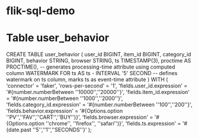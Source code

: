 # flik-sql-demo

# Table user_behavior
CREATE TABLE user_behavior (
    user_id BIGINT,
    item_id BIGINT,
    category_id BIGINT,
    behavior STRING,
    browser STRING,
    ts TIMESTAMP(3),
    proctime AS PROCTIME(),   -- generates processing-time attribute using computed column
    WATERMARK FOR ts AS ts - INTERVAL '5' SECOND  -- defines watermark on ts column, marks ts as event-time attribute
) WITH (
    'connector' = 'faker',
    'rows-per-second' = '1',
    'fields.user_id.expression' = '#{number.numberBetween ''10000'',''20000''}',
    'fields.item_id.expression' = '#{number.numberBetween ''1000'',''2000''}',
    'fields.category_id.expression' = '#{number.numberBetween ''100'',''200''}',
    'fields.behavior.expression' = '#{Options.option ''PV'',''FAV'',''CART'',''BUY'')}',
    'fields.browser.expression' = '#{Options.option ''chrome'', ''firefox'', ''safari'')}',
    'fields.ts.expression' = '#{date.past ''5'',''1'',''SECONDS''}'
);